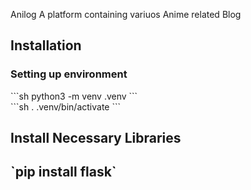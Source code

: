Anilog
A platform containing variuos Anime related Blog
<h2>Installation</h2>
<h3>Setting up environment</h3>
```sh 
python3 -m venv .venv
```
<br>
```sh
. .venv/bin/activate
```

<h2>Install Necessary Libraries<h2>
`pip install flask`
